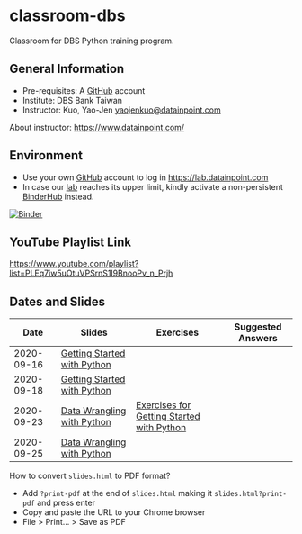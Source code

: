 # classroom-dbs

Classroom for DBS Python training program.

## General Information

- Pre-requisites: A [GitHub](https://github.com/) account
- Institute: DBS Bank Taiwan
- Instructor: Kuo, Yao-Jen <yaojenkuo@datainpoint.com>

About instructor: <https://www.datainpoint.com/>

## Environment

- Use your own [GitHub](https://github.com/) account to log in <https://lab.datainpoint.com>
- In case our [lab](https://lab.datainpoint.com) reaches its upper limit, kindly activate a non-persistent [BinderHub](https://mybinder.org/v2/gh/datainpoint/data-science-binder/vanilla-python-3-8-5) instead.

[![Binder](https://mybinder.org/badge_logo.svg)](https://mybinder.org/v2/gh/datainpoint/data-science-binder/vanilla-python-3-8-5)

## YouTube Playlist Link

<https://www.youtube.com/playlist?list=PLEq7iw5uOtuVPSrnS1l9BnooPv_n_Prjh>

## Dates and Slides

|Date|Slides|Exercises|Suggested Answers|
|----|------|---------|-----------------|
|2020-09-16|[Getting Started with Python](https://datainpoint.github.io/classroom-dbs/01-getting-started-with-python.slides.html)|||
|2020-09-18|[Getting Started with Python](https://datainpoint.github.io/classroom-dbs/01-getting-started-with-python.slides.html)|||
|2020-09-23|[Data Wrangling with Python](https://datainpoint.github.io/classroom-dbs/02-data-wrangling-with-python.slides.html)|[Exercises for Getting Started with Python](https://lab.datainpoint.com/hub/user-redirect/git-pull?repo=https%3A%2F%2Fgithub.com%2Fdatainpoint%2Fexercise-getting-started-with-python&urlpath=tree%2Fexercise-getting-started-with-python%2Fexercises.ipynb&branch=master)||
|2020-09-25|[Data Wrangling with Python](https://datainpoint.github.io/classroom-dbs/02-data-wrangling-with-python.slides.html)|||

How to convert `slides.html` to PDF format?
- Add `?print-pdf` at the end of `slides.html` making it `slides.html?print-pdf` and press enter
- Copy and paste the URL to your Chrome browser
- File > Print... > Save as PDF
